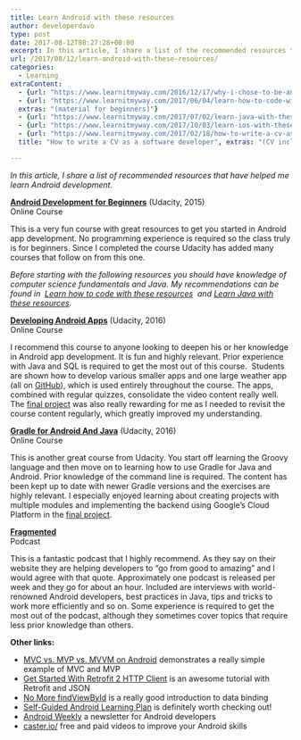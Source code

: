 ```yaml
---
title: Learn Android with these resources
author: developerdavo
type: post
date: 2017-08-12T08:27:28+00:00
excerpt: In this article, I share a list of the recommended resources that have helped me learn Android development.
url: /2017/08/12/learn-android-with-these-resources/
categories:
  - Learning
extraContent:
  - {url: "https://www.learnitmyway.com/2016/12/17/why-i-chose-to-be-an-android-developer-instead-of-ios/", title: "Why I chose to be an Android developer (instead of iOS)"}
  - {url: "https://www.learnitmyway.com/2017/06/04/learn-how-to-code-with-these-resources/", title: "Learn how to code with these resources",
  extras: "(material for beginners)"}
  - {url: "https://www.learnitmyway.com/2017/07/02/learn-java-with-these-resources/", title: "Learn Java with these resources"}
  - {url: "https://www.learnitmyway.com/2017/10/03/learn-ios-with-these-resources/", title: "Learn iOS with these resources"}
  - {url: "https://www.learnitmyway.com/2017/02/18/how-to-write-a-cv-as-a-software-developer/", 
  title: "How to write a CV as a software developer", extras: "(CV included)"}

---
```

_In this article, I share a list of recommended resources that have helped me learn Android development._

<!--more-->

**<a href="https://www.udacity.com/course/android-development-for-beginners--ud837" target="_blank"  
rel="noopener">Android Development for Beginners</a>** (Udacity, 2015)  
Online Course

This is a very fun course with great resources to get you started in Android app development. 
No programming experience is required so the class truly is for beginners. 
Since I completed the course Udacity has added many courses that follow on from this one.

<i>Before starting with the following resources you should have knowledge of computer science fundamentals and Java. 
My recommendations can be found in 
<a href="https://learnitmyway.com/2017/06/04/learn-how-to-code-with-these-resources/" target="_blank" 
rel="noopener">Learn how to code with these resources</a> 
and <a href="https://www.learnitmyway.com/2017/07/02/learn-java-with-these-resources/" target="_blank" 
rel="noopener">Learn Java with these resources</a>.</i>

**<a href="https://www.udacity.com/course/developing-android-apps--ud853" target="_blank" 
rel="noopener">Developing Android Apps</a>** (Udacity, 2016)  
Online Course

I recommend this course to anyone looking to deepen his or her knowledge in Android app development. 
It is fun and highly relevant. 
Prior experience with Java and SQL is required to get the most out of this course. 
Students are shown how to develop various smaller apps and one large weather app 
(all on <a href="https://github.com/udacity?utf8=%E2%9C%93&q=ud851&type=&language=" 
target="_blank" rel="noopener">GitHub</a>), which is used entirely throughout the course. 
The apps, combined with regular quizzes, consolidate the video content really well. 
The <a href="https://github.com/DeveloperDavo/PopMovies" 
target="_blank" rel="noopener">final project</a> was also really rewarding for me 
as I needed to revisit the course content regularly, which greatly improved my understanding.

**<a href="https://www.udacity.com/course/gradle-for-android-and-java--ud867" target="_blank" 
rel="noopener">Gradle for Android And Java</a>** (Udacity, 2016)  
Online Course

This is another great course from Udacity. 
You start off learning the Groovy language and then move on to learning how to use Gradle for Java and Android. 
Prior knowledge of the command line is required. 
The content has been kept up to date with newer Gradle versions and the exercises are highly relevant. 
I especially enjoyed learning about creating projects with multiple modules 
and implementing the backend using Google&#8217;s Cloud Platform in the 
<a href="https://github.com/DeveloperDavo/buildItBigger" 
target="_blank" rel="noopener">final project</a>.

**<a href="http://fragmentedpodcast.com/" target="_blank" 
rel="noopener">Fragmented</a>**  
Podcast

This is a fantastic podcast that I highly recommend. 
As they say on their website they are helping developers to &#8220;go from good to amazing&#8221; 
and I would agree with that quote. Approximately one podcast is released per week and they go for about an hour. 
Included are interviews with world-renowned Android developers, best practices in Java, 
tips and tricks to work more efficiently and so on. 
Some experience is required to get the most out of the podcast, 
although they sometimes cover topics that require less prior knowledge than others.

**Other links:**

  * <a href="https://realm.io/news/eric-maxwell-mvc-mvp-and-mvvm-on-android/?utm_source=
  Android+Weekly&utm_campaign=4355a5dcbf-AndroidWeekly_242&utm_medium=email&utm_term=0_4eb677ad19-4355a5dcbf-338107301" 
  target="_blank" rel="noopener">MVC vs. MVP vs. MVVM on Android</a> demonstrates a really simple example of MVC and MVP
  * <a href="https://code.tutsplus.com/tutorials/getting-started-with-retrofit-2--cms-27792?utm_source=
  Android+Weekly&utm_campaign=aa29d184f9-Android_Weekly_236&utm_medium=email&utm_term=
  0_4eb677ad19-aa29d184f9-338107301" target="_blank" 
  rel="noopener">Get Started With Retrofit 2 HTTP Client</a> is an awesome tutorial with Retrofit and JSON
  * <a href="https://medium.com/google-developers/no-more-findviewbyid-457457644885#.ygqrcq6fm" target="_blank" 
  rel="noopener">No More findViewById</a> is a really good introduction to data binding
  * <a href="https://docs.google.com/document/d/1LhZfkFv7BQjWFPL_VtyzJOrz5TevSqTSjldmiM2rrOI/edit" target="_blank" 
  rel="noopener">Self-Guided Android Learning Plan</a> is definitely worth checking out!
  * <a href="http://androidweekly.net/" target="_blank" 
  rel="noopener">Android Weekly</a> a newsletter for Android developers
  * <a href="https://caster.io/free-episodes-list/" target="_blank" 
  rel="noopener">caster.io/</a> free and paid videos to improve your Android skills
